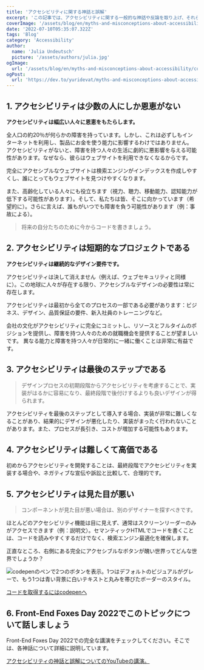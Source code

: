 ```yaml
---
title: 'アクセシビリティに関する神話と誤解'
excerpt: 'この記事では、アクセシビリティに関する一般的な神話や反論を取り上げ、それらを否定し、アクセシビリティを支持する根拠や事例を紹介します。。。'
coverImage: '/assets/blog/en/myths-and-misconceptions-about-accessibility/cover.png'
date: '2022-07-10T05:35:07.322Z'
tags: 'Blog'
category: 'Accessibility'
author:
  name: 'Julia Undeutsch'
  picture: '/assets/authors/julia.jpg'
ogImage:
  url: '/assets/blog/en/myths-and-misconceptions-about-accessibility/cover.png'
ogPost:
  url: 'https://dev.to/yuridevat/myths-and-misconceptions-about-accessibility-48ab'
---
```


## 1. アクセシビリティは少数の人にしか恩恵がない

**アクセシビリティは幅広い人々に恩恵をもたらします。**

全人口の約20％が何らかの障害を持っています。しかし、これは必ずしもインターネットを利用し、製品にお金を使う能力に影響するわけではありません。
アクセシビリティがないと、障害を持つ人々の生活に劇的に悪影響を与える可能性があります。なぜなら、彼らはウェブサイトを利用できなくなるからです。

完全にアクセシブルなウェブサイトは検索エンジンがインデックスを作成しやすくし、誰にとってもウェブサイトを見つけやすくなります。

また、高齢化している人々にも役立ちます（視力、聴力、移動能力、認知能力が低下する可能性があります）。そして、私たちは皆、そこに向かっています（希望的に）。さらに言えば、誰もがいつでも障害を負う可能性があります（例：事故による）。

> 将来の自分たちのために今からコードを書きましょう。

## 2. アクセシビリティは短期的なプロジェクトである

**アクセシビリティは継続的なデザイン要件です。**

アクセシビリティは決して消えません（例えば、ウェブセキュリティと同様に）。この地球に人々が存在する限り、アクセシブルなデザインの必要性は常に存在します。

アクセシビリティは最初から全てのプロセスの一部である必要があります：ビジネス、デザイン、品質保証の要件、新入社員のトレーニングなど。

会社の文化がアクセシビリティに完全にコミットし、リソースとフルタイムのポジションを提供し、障害を持つ人々のための就職機会を提供することが望ましいです。
異なる能力と障害を持つ人々が日常的に一緒に働くことは非常に有益です。

## 3. アクセシビリティは最後のステップである

> デザインプロセスの初期段階からアクセシビリティを考慮することで、実装がはるかに容易になり、最終段階で後付けするよりも良いデザインが得られます。

アクセシビリティを最後のステップとして導入する場合、実装が非常に難しくなることがあり、結果的にデザインが悪化したり、実装がまったく行われないことがあります。また、プロセスが長引き、コストが増加する可能性もあります。

## 4. アクセシビリティは難しくて高価である

初めからアクセシビリティを開発することは、最終段階でアクセシビリティを実装する場合や、ネガティブな宣伝や訴訟と比較して、合理的です。

## 5. アクセシビリティは見た目が悪い

> コンポーネントが見た目が悪い場合は、別のデザイナーを探すべきです。

ほとんどのアクセシビリティ機能は目に見えず、通常はスクリーンリーダーのみがアクセスできます（例：説明文）。セマンティックHTMLでコードを書くことは、コードを読みやすくするだけでなく、検索エンジン最適化を確保します。

正直なところ、右側にある完全にアクセシブルなボタンが醜い世界ってどんな世界でしょうか？

![codepenのペンで2つのボタンを表示。1つはデフォルトのビジュアルがグレーで、もう1つは青い背景に白いテキストと丸みを帯びたボーダーのスタイル。](/assets/blog/en/myths-and-misconceptions-about-accessibility/image-1.png)

[コードを取得するにはcodepenへ](https://codepen.io/YuriDevAT/pen/eYMzpgw)

## 6. Front-End Foxes Day 2022でこのトピックについて話しましょう

Front-End Foxes Day 2022での完全な講演をチェックしてください。そこでは、各神話について詳細に説明しています。

[アクセシビリティの神話と誤解についてのYouTubeの講演。](https://www.youtube.com/watch?v=9goOuRJMEHY)
